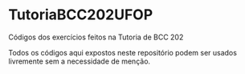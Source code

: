 # TutoriaBCC202UFOP
Códigos dos exercícios feitos na Tutoria de BCC 202

Todos os códigos aqui expostos neste repositório podem ser usados livremente sem a necessidade de menção.
